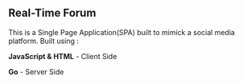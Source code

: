 ## Real-Time Forum

This is a Single Page Application(SPA) built to mimick a social media platform. Built using :

**JavaScript & HTML** - Client Side

**Go** - Server Side
